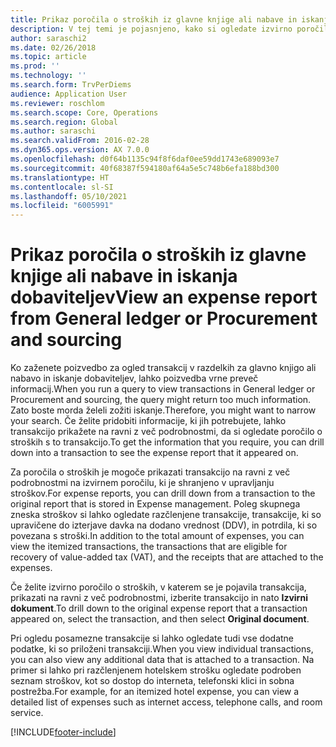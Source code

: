 ```yaml
---
title: Prikaz poročila o stroških iz glavne knjige ali nabave in iskanja dobaviteljev
description: V tej temi je pojasnjeno, kako si ogledate izvirno poročilo o stroških, v katerem se je pojavila transakcija.
author: saraschi2
ms.date: 02/26/2018
ms.topic: article
ms.prod: ''
ms.technology: ''
ms.search.form: TrvPerDiems
audience: Application User
ms.reviewer: roschlom
ms.search.scope: Core, Operations
ms.search.region: Global
ms.author: saraschi
ms.search.validFrom: 2016-02-28
ms.dyn365.ops.version: AX 7.0.0
ms.openlocfilehash: d0f64b1135c94f8f6daf0ee59dd1743e689093e7
ms.sourcegitcommit: 40f68387f594180af64a5e5c748b6efa188bd300
ms.translationtype: HT
ms.contentlocale: sl-SI
ms.lasthandoff: 05/10/2021
ms.locfileid: "6005991"
---
```

# <a name="view-an-expense-report-from-general-ledger-or-procurement-and-sourcing"></a><span data-ttu-id="7f0f7-103">Prikaz poročila o stroških iz glavne knjige ali nabave in iskanja dobaviteljev</span><span class="sxs-lookup"><span data-stu-id="7f0f7-103">View an expense report from General ledger or Procurement and sourcing</span></span>

<span data-ttu-id="7f0f7-104">Ko zaženete poizvedbo za ogled transakcij v razdelkih za glavno knjigo ali nabavo in iskanje dobaviteljev, lahko poizvedba vrne preveč informacij.</span><span class="sxs-lookup"><span data-stu-id="7f0f7-104">When you run a query to view transactions in General ledger or Procurement and sourcing, the query might return too much information.</span></span> <span data-ttu-id="7f0f7-105">Zato boste morda želeli zožiti iskanje.</span><span class="sxs-lookup"><span data-stu-id="7f0f7-105">Therefore, you might want to narrow your search.</span></span> <span data-ttu-id="7f0f7-106">Če želite pridobiti informacije, ki jih potrebujete, lahko transakcijo prikažete na ravni z več podrobnostmi, da si ogledate poročilo o stroških s to transakcijo.</span><span class="sxs-lookup"><span data-stu-id="7f0f7-106">To get the information that you require, you can drill down into a transaction to see the expense report that it appeared on.</span></span>

<span data-ttu-id="7f0f7-107">Za poročila o stroških je mogoče prikazati transakcijo na ravni z več podrobnostmi na izvirnem poročilu, ki je shranjeno v upravljanju stroškov.</span><span class="sxs-lookup"><span data-stu-id="7f0f7-107">For expense reports, you can drill down from a transaction to the original report that is stored in Expense management.</span></span> <span data-ttu-id="7f0f7-108">Poleg skupnega zneska stroškov si lahko ogledate razčlenjene transakcije, transakcije, ki so upravičene do izterjave davka na dodano vrednost (DDV), in potrdila, ki so povezana s stroški.</span><span class="sxs-lookup"><span data-stu-id="7f0f7-108">In addition to the total amount of expenses, you can view the itemized transactions, the transactions that are eligible for recovery of value-added tax (VAT), and the receipts that are attached to the expenses.</span></span>

<span data-ttu-id="7f0f7-109">Če želite izvirno poročilo o stroških, v katerem se je pojavila transakcija, prikazati na ravni z več podrobnostmi, izberite transakcijo in nato **Izvirni dokument**.</span><span class="sxs-lookup"><span data-stu-id="7f0f7-109">To drill down to the original expense report that a transaction appeared on, select the transaction, and then select **Original document**.</span></span>

<span data-ttu-id="7f0f7-110">Pri ogledu posamezne transakcije si lahko ogledate tudi vse dodatne podatke, ki so priloženi transakciji.</span><span class="sxs-lookup"><span data-stu-id="7f0f7-110">When you view individual transactions, you can also view any additional data that is attached to a transaction.</span></span> <span data-ttu-id="7f0f7-111">Na primer si lahko pri razčlenjenem hotelskem strošku ogledate podroben seznam stroškov, kot so dostop do interneta, telefonski klici in sobna postrežba.</span><span class="sxs-lookup"><span data-stu-id="7f0f7-111">For example, for an itemized hotel expense, you can view a detailed list of expenses such as internet access, telephone calls, and room service.</span></span>


[!INCLUDE[footer-include](../includes/footer-banner.md)]